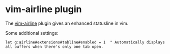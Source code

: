 # vim-airline plugin

The [vim-airline](https://github.com/vim-airline/vim-airline) plugin gives an enhanced statusline in vim.

Some additional settings:

```
let g:airline#extensions#tabline#enabled = 1  " Automatically displays all buffers when there's only one tab open.
```

